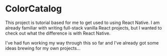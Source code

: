 # ColorCatalog

This project is tutorial based for me to get used to using React Native. I am already familiar with writing full-stack vanilla React projects, but I wanted to check out what the difference is with React Native.

I've had fun working my way through this so far and I've already got some ideas brewing for my own projects...
